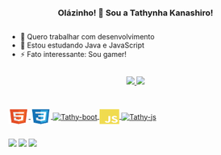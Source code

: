 ### <p align="center">Olázinho! 👋 Sou a Tathynha Kanashiro! </p>
##

- 🔭 Quero trabalhar com desenvolvimento
- 🌱 Estou estudando Java e JavaScript
- ⚡ Fato interessante: Sou gamer!

##

<div align="center">
  <a href="https://github.com/tathykanashiro">
  <img height="150em" src="https://github-readme-stats.vercel.app/api?username=tathykanashiro&show_icons=true&theme=aura_dark&include_all_commits=true&count_private=true"/>
  <img height="150em" src="https://github-readme-stats.vercel.app/api/top-langs/?username=tathykanashiro&layout=compact&langs_count=7&theme=aura_dark"/>
</div>
  
  ##
  
  <div style="display: inline_block"><br>
    <img align="center" alt="Tathy-HTML" height="30" width="40" src="https://raw.githubusercontent.com/devicons/devicon/master/icons/html5/html5-original.svg">
    <img align="center" alt="Tathy-CSS" height="30" width="40" src="https://raw.githubusercontent.com/devicons/devicon/master/icons/css3/css3-original.svg">
    <img align="center" alt="Tathy-boot" height="40" width="50" src="https://cdn.jsdelivr.net/gh/devicons/devicon/icons/bootstrap/bootstrap-plain.svg" />
    <img align="center" alt="Tathy-js" height="30" width="40" src="https://raw.githubusercontent.com/devicons/devicon/master/icons/javascript/javascript-plain.svg"> 
    <img align="center" alt="Tathy-js" height="30" width="40" src="https://cdn.jsdelivr.net/gh/devicons/devicon/icons/java/java-original-wordmark.svg">
          </div>
  
##
  
 <div> 
  <a href="https://instagram.com/tathykanashiro" target="_blank"><img src="https://img.shields.io/badge/-Instagram-%23E4405F?style=for-the-badge&logo=instagram&logoColor=white" target="_blank"></a>
  <a href = "mailto:tathymarquesani@gmail.com"><img src="https://img.shields.io/badge/-Gmail-%23333?style=for-the-badge&logo=gmail&logoColor=white" target="_blank"></a>
  <a href="https://www.linkedin.com/in/tathykanashiro" target="_blank"><img src="https://img.shields.io/badge/-LinkedIn-%230077B5?style=for-the-badge&logo=linkedin&logoColor=white" target="_blank"></a> 
 
</div>
